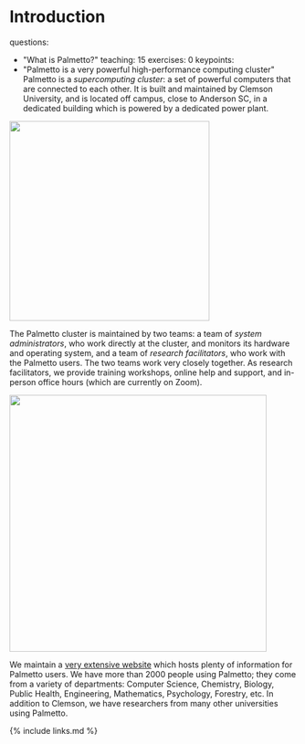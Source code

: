 # Introduction

questions:
- "What is Palmetto?"
teaching: 15
exercises: 0
keypoints:
- "Palmetto is a very powerful high-performance computing cluster"
Palmetto is a *supercomputing cluster*: a set of powerful computers that are connected to each other. It is built and maintained by Clemson University, and is located off campus, close to Anderson SC, in a dedicated building which is powered by a dedicated power plant. 

<img src="https://www.palmetto.clemson.edu/palmetto/images/about/palmetto_front_view.png" style="height:350px">

The Palmetto cluster is maintained by two teams: a team of *system administrators*, who work directly at the cluster, and monitors its hardware and operating system, and a team of *research facilitators*, who work with the Palmetto users. The two teams work very closely together. As research facilitators, we provide training workshops, online help and support, and in-person office hours (which are currently on Zoom).

<img src="../fig/citi_flyer.png" style="height:450px">

We maintain a [very extensive website](https://www.palmetto.clemson.edu/palmetto/) which hosts plenty of information for Palmetto users. We have more than 2000 people using Palmetto; they come from a variety of departments: Computer Science, Chemistry, Biology, Public Health, Engineering, Mathematics, Psychology, Forestry, etc. In addition to Clemson, we have researchers from many other universities using Palmetto. 

{% include links.md %}


